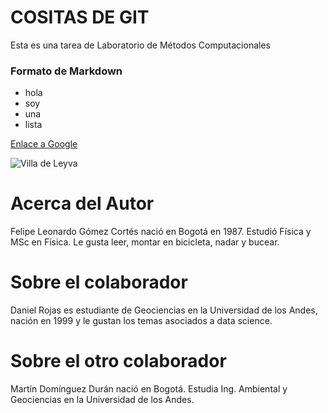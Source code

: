 # COSITAS DE GIT
Esta es una tarea de Laboratorio de Métodos Computacionales

### Formato de Markdown

* hola
* soy
* una
* lista

[Enlace a Google](https://www.google.com)

![Villa de Leyva](https://upload.wikimedia.org/wikipedia/commons/6/66/Villadeleyva04.jpg)

# Acerca del Autor

Felipe Leonardo Gómez Cortés nació en Bogotá en 1987. Estudió Física y MSc en Física. Le gusta leer, montar en bicicleta, nadar y bucear.

# Sobre el colaborador

Daniel Rojas es estudiante de Geociencias en la Universidad de los Andes, nación en 1999 y le gustan los temas asociados a data science.

# Sobre el otro colaborador

Martín Domínguez Durán nació en Bogotá. Estudia Ing. Ambiental y Geociencias en la Universidad de los Andes.
